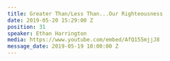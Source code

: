 ```yaml
---
title: Greater Than/Less Than...Our Righteousness
date: 2019-05-20 15:29:00 Z
position: 31
speaker: Ethan Harrington
media: https://www.youtube.com/embed/AfQ155mjjJ8
message_date: 2019-05-19 10:00:00 Z
---
```


